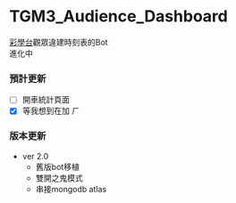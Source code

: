 # TGM3_Audience_Dashboard
[彩學台](https://www.twitch.tv/tetristhegrandmaster3)觀眾違建時刻表的Bot </br>
進化中 </br>
### 預計更新
- [ ] 開車統計頁面
- [X] 等我想到在加 ㄏ

### 版本更新
- ver 2.0 </br>
    - 舊版bot移植
    - 雙開之鬼模式
    - 串接mongodb atlas